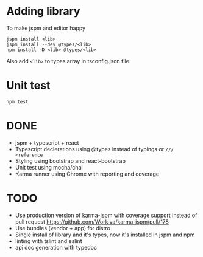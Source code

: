 

# Adding library

To make jspm and editor happy

```
jspm install <lib>
jspm install --dev @types/<lib>
npm install -D <lib> @types/<lib>
```

Also add `<lib>` to types array in tsconfig.json file.

# Unit test

```
npm test
```

# DONE

* jspm + typescript + react
* Typescript declerations using @types instead of typings or `/// <reference`
* Styling using bootstrap and react-bootstrap
* Unit test using mocha/chai
* Karma runner using Chrome with reporting and coverage

# TODO

* Use production version of karma-jspm with coverage support instead of pull request https://github.com/Workiva/karma-jspm/pull/178
* Use bundles (vendor + app) for distro
* Single install of library and it's types, now it's installed in jspm and npm
* linting with tslint and eslint
* api doc generation with typedoc